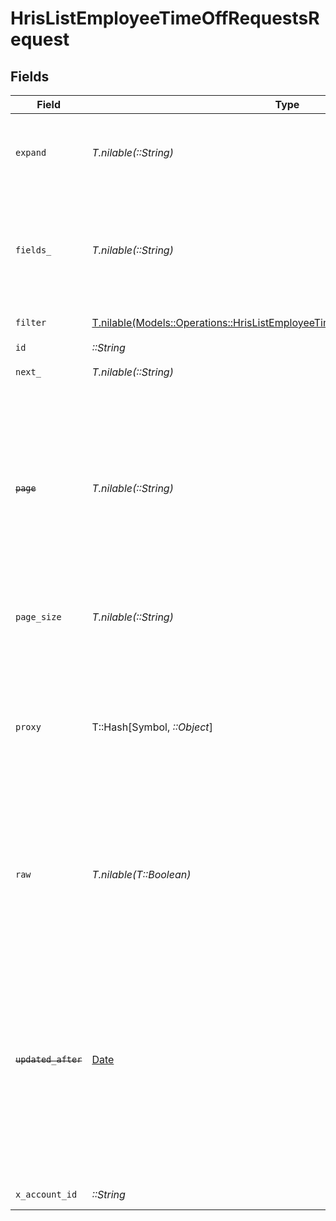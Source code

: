 # HrisListEmployeeTimeOffRequestsRequest


## Fields

| Field                                                                                                                                                                                                                                    | Type                                                                                                                                                                                                                                     | Required                                                                                                                                                                                                                                 | Description                                                                                                                                                                                                                              | Example                                                                                                                                                                                                                                  |
| ---------------------------------------------------------------------------------------------------------------------------------------------------------------------------------------------------------------------------------------- | ---------------------------------------------------------------------------------------------------------------------------------------------------------------------------------------------------------------------------------------- | ---------------------------------------------------------------------------------------------------------------------------------------------------------------------------------------------------------------------------------------- | ---------------------------------------------------------------------------------------------------------------------------------------------------------------------------------------------------------------------------------------- | ---------------------------------------------------------------------------------------------------------------------------------------------------------------------------------------------------------------------------------------- |
| `expand`                                                                                                                                                                                                                                 | *T.nilable(::String)*                                                                                                                                                                                                                    | :heavy_minus_sign:                                                                                                                                                                                                                       | The comma separated list of fields that will be expanded in the response                                                                                                                                                                 | policy                                                                                                                                                                                                                                   |
| `fields_`                                                                                                                                                                                                                                | *T.nilable(::String)*                                                                                                                                                                                                                    | :heavy_minus_sign:                                                                                                                                                                                                                       | The comma separated list of fields that will be returned in the response (if empty, all fields are returned)                                                                                                                             | id,remote_id,employee_id,remote_employee_id,approver_id,remote_approver_id,status,type,start_date,end_date,start_half_day,end_half_day,time_off_policy_id,remote_time_off_policy_id,reason,comment,duration,created_at,updated_at,policy |
| `filter`                                                                                                                                                                                                                                 | [T.nilable(Models::Operations::HrisListEmployeeTimeOffRequestsQueryParamFilter)](../../models/operations/hrislistemployeetimeoffrequestsqueryparamfilter.md)                                                                             | :heavy_minus_sign:                                                                                                                                                                                                                       | HRIS Time Off filters                                                                                                                                                                                                                    |                                                                                                                                                                                                                                          |
| `id`                                                                                                                                                                                                                                     | *::String*                                                                                                                                                                                                                               | :heavy_check_mark:                                                                                                                                                                                                                       | N/A                                                                                                                                                                                                                                      |                                                                                                                                                                                                                                          |
| `next_`                                                                                                                                                                                                                                  | *T.nilable(::String)*                                                                                                                                                                                                                    | :heavy_minus_sign:                                                                                                                                                                                                                       | The unified cursor                                                                                                                                                                                                                       |                                                                                                                                                                                                                                          |
| ~~`page`~~                                                                                                                                                                                                                               | *T.nilable(::String)*                                                                                                                                                                                                                    | :heavy_minus_sign:                                                                                                                                                                                                                       | : warning: ** DEPRECATED **: This will be removed in a future release, please migrate away from it as soon as possible.<br/><br/>The page number of the results to fetch                                                                 |                                                                                                                                                                                                                                          |
| `page_size`                                                                                                                                                                                                                              | *T.nilable(::String)*                                                                                                                                                                                                                    | :heavy_minus_sign:                                                                                                                                                                                                                       | The number of results per page (default value is 25)                                                                                                                                                                                     |                                                                                                                                                                                                                                          |
| `proxy`                                                                                                                                                                                                                                  | T::Hash[Symbol, *::Object*]                                                                                                                                                                                                              | :heavy_minus_sign:                                                                                                                                                                                                                       | Query parameters that can be used to pass through parameters to the underlying provider request by surrounding them with 'proxy' key                                                                                                     |                                                                                                                                                                                                                                          |
| `raw`                                                                                                                                                                                                                                    | *T.nilable(T::Boolean)*                                                                                                                                                                                                                  | :heavy_minus_sign:                                                                                                                                                                                                                       | Indicates that the raw request result should be returned in addition to the mapped result (default value is false)                                                                                                                       |                                                                                                                                                                                                                                          |
| ~~`updated_after`~~                                                                                                                                                                                                                      | [Date](https://ruby-doc.org/stdlib-2.6.1/libdoc/date/rdoc/Date.html)                                                                                                                                                                     | :heavy_minus_sign:                                                                                                                                                                                                                       | : warning: ** DEPRECATED **: This will be removed in a future release, please migrate away from it as soon as possible.<br/><br/>Use a string with a date to only select results updated after that given date                           | 2020-01-01T00:00:00.000Z                                                                                                                                                                                                                 |
| `x_account_id`                                                                                                                                                                                                                           | *::String*                                                                                                                                                                                                                               | :heavy_check_mark:                                                                                                                                                                                                                       | The account identifier                                                                                                                                                                                                                   |                                                                                                                                                                                                                                          |